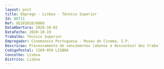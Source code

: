 ```yaml
--- 
layout: post
title: Emprego - Lisboa - Técnico Superior
Id: 80711
Ref: OE202010/0060
DataAbertura: 2020-10-02
DataFecho: 2020-10-19
Trabalho: Técnico Superior
Empregador: Cinemateca Portuguesa - Museu do Cinema, I.P.
Descricao: Processamento de vencimentos (abonos e descontos) dos trabalhadores da Cinemateca, gestão da assiduidade, organização e atualização permanente dos processos individuais dos trabalhadores, instrução de pedidos de aposentação, elaboração do balanço social e dos documentos de reporte de recursos humanos.
CodigoPostal: 1269-059 LISBOA
Concelho: Lisboa
Distrito: Lisboa
--- 
```

